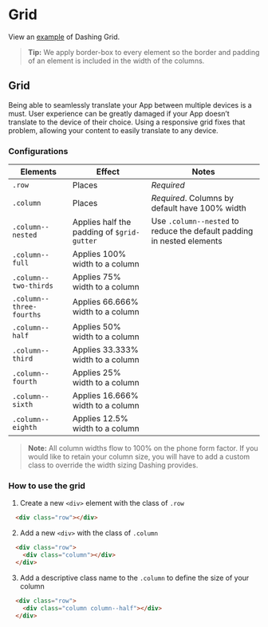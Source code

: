 # Grid
View an [example](http://dashframework.github.io/dashing/sass/modules/grid/example.html) of Dashing Grid.

> **Tip:** We apply border-box to every element so the border and padding of an element is included in the width of the columns.

## Grid
Being able to seamlessly translate your App between multiple devices is a must. User experience can be greatly damaged if your App doesn’t translate to the device of their choice. Using a responsive grid fixes that problem, allowing your content to easily translate to any device.

### Configurations
| Elements                           | Effect                               | Notes                                     |
|------------------------------------|--------------------------------------|-------------------------------------------|
| `.row`                             | Places                               | *Required*                                |
| `.column`                          | Places                               | *Required*. Columns by default have 100% width      |
| `.column--nested`                  | Applies half the padding of `$grid-gutter` | Use `.column--nested` to reduce the default padding in nested elements |
| `.column--full`                    | Applies 100% width to a column       |                                           |
| `.column--two-thirds`              | Applies 75% width to a column        |                                           |
| `.column--three-fourths`           | Applies 66.666% width to a column    |                                           |
| `.column--half`                    | Applies 50% width to a column        |                                           |
| `.column--third`                   | Applies 33.333% width to a column    |                                           |
| `.column--fourth`                  | Applies 25% width to a column        |                                           |
| `.column--sixth`                   | Applies 16.666% width to a column    |                                           |
| `.column--eighth`                  | Applies 12.5% width to a column      |                                           |

> **Note:** All column widths flow to 100% on the phone form factor. If you would like to retain your column size, you will have to add a custom class to override the width sizing Dashing provides.

### How to use the grid
1. Create a new `<div>` element with the class of `.row`
  ```html
    <div class="row"></div>
  ```

2. Add a new `<div>` with the class of `.column`
  ```html
    <div class="row">
      <div class="column"></div>
    </div>
  ```

3. Add a descriptive class name to the `.column` to define the size of your column
  ```html
    <div class="row">
      <div class="column column--half"></div>
    </div>
  ```

